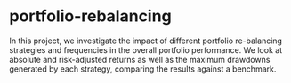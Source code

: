 # portfolio-rebalancing
In this project, we investigate the impact of different portfolio re-balancing strategies and frequencies in the overall portfolio performance. We look at absolute and risk-adjusted returns as well as the maximum drawdowns generated by each strategy, comparing the results against a benchmark.
